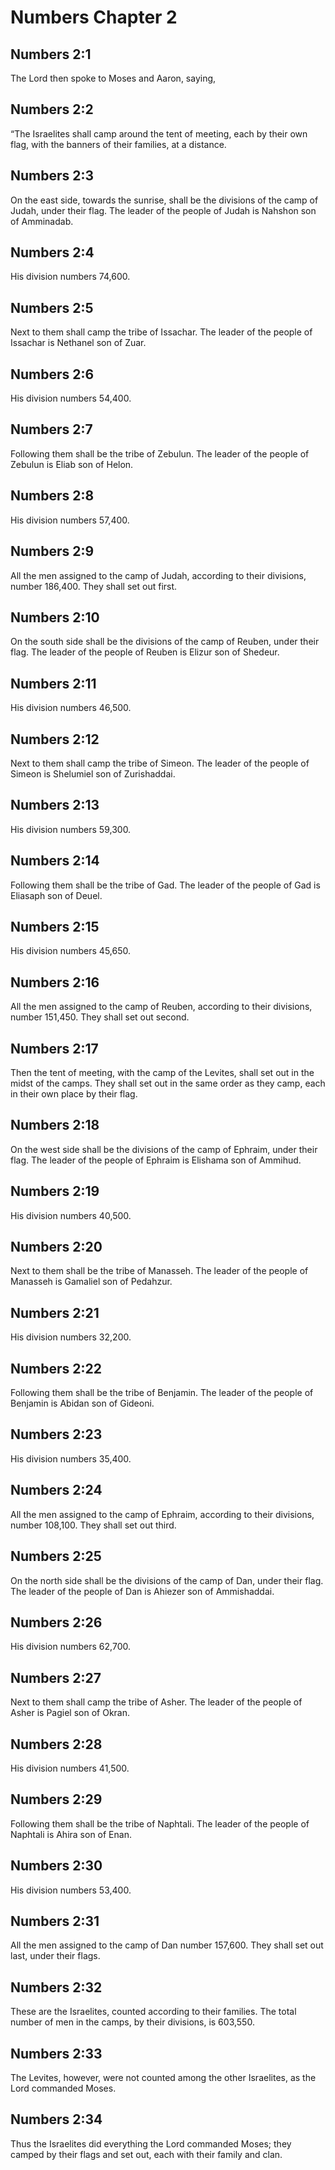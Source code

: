 # Numbers Chapter 2

## Numbers 2:1

The Lord then spoke to Moses and Aaron, saying,

## Numbers 2:2

“The Israelites shall camp around the tent of meeting, each by their own flag, with the banners of their families, at a distance.

## Numbers 2:3

On the east side, towards the sunrise, shall be the divisions of the camp of Judah, under their flag. The leader of the people of Judah is Nahshon son of Amminadab.

## Numbers 2:4

His division numbers 74,600.

## Numbers 2:5

Next to them shall camp the tribe of Issachar. The leader of the people of Issachar is Nethanel son of Zuar.

## Numbers 2:6

His division numbers 54,400.

## Numbers 2:7

Following them shall be the tribe of Zebulun. The leader of the people of Zebulun is Eliab son of Helon.

## Numbers 2:8

His division numbers 57,400.

## Numbers 2:9

All the men assigned to the camp of Judah, according to their divisions, number 186,400. They shall set out first.

## Numbers 2:10

On the south side shall be the divisions of the camp of Reuben, under their flag. The leader of the people of Reuben is Elizur son of Shedeur.

## Numbers 2:11

His division numbers 46,500.

## Numbers 2:12

Next to them shall camp the tribe of Simeon. The leader of the people of Simeon is Shelumiel son of Zurishaddai.

## Numbers 2:13

His division numbers 59,300.

## Numbers 2:14

Following them shall be the tribe of Gad. The leader of the people of Gad is Eliasaph son of Deuel.

## Numbers 2:15

His division numbers 45,650.

## Numbers 2:16

All the men assigned to the camp of Reuben, according to their divisions, number 151,450. They shall set out second.

## Numbers 2:17

Then the tent of meeting, with the camp of the Levites, shall set out in the midst of the camps. They shall set out in the same order as they camp, each in their own place by their flag.

## Numbers 2:18

On the west side shall be the divisions of the camp of Ephraim, under their flag. The leader of the people of Ephraim is Elishama son of Ammihud.

## Numbers 2:19

His division numbers 40,500.

## Numbers 2:20

Next to them shall be the tribe of Manasseh. The leader of the people of Manasseh is Gamaliel son of Pedahzur.

## Numbers 2:21

His division numbers 32,200.

## Numbers 2:22

Following them shall be the tribe of Benjamin. The leader of the people of Benjamin is Abidan son of Gideoni.

## Numbers 2:23

His division numbers 35,400.

## Numbers 2:24

All the men assigned to the camp of Ephraim, according to their divisions, number 108,100. They shall set out third.

## Numbers 2:25

On the north side shall be the divisions of the camp of Dan, under their flag. The leader of the people of Dan is Ahiezer son of Ammishaddai.

## Numbers 2:26

His division numbers 62,700.

## Numbers 2:27

Next to them shall camp the tribe of Asher. The leader of the people of Asher is Pagiel son of Okran.

## Numbers 2:28

His division numbers 41,500.

## Numbers 2:29

Following them shall be the tribe of Naphtali. The leader of the people of Naphtali is Ahira son of Enan.

## Numbers 2:30

His division numbers 53,400.

## Numbers 2:31

All the men assigned to the camp of Dan number 157,600. They shall set out last, under their flags.

## Numbers 2:32

These are the Israelites, counted according to their families. The total number of men in the camps, by their divisions, is 603,550.

## Numbers 2:33

The Levites, however, were not counted among the other Israelites, as the Lord commanded Moses.

## Numbers 2:34

Thus the Israelites did everything the Lord commanded Moses; they camped by their flags and set out, each with their family and clan.
